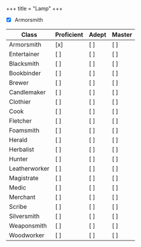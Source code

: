 +++
title = "Lamp"
+++

- [x] Armorsmith

Class|Proficient|Adept|Master|
---|---|---|---|
Armorsmith | [x] | [ ] | [ ] |
Entertainer | [ ] | [ ] | [ ] |
Blacksmith | [ ] | [ ] | [ ] |
Bookbinder | [ ] | [ ] | [ ] |
Brewer | [ ] | [ ] | [ ] |
Candlemaker | [ ] | [ ] | [ ] |
Clothier | [ ] | [ ] | [ ] |
Cook | [ ] | [ ] | [ ] |
Fletcher | [ ] | [ ] | [ ] |
Foamsmith | [ ] | [ ] | [ ] |
Herald | [ ] | [ ] | [ ] |
Herbalist | [ ] | [ ] | [ ] |
Hunter | [ ] | [ ] | [ ] |
Leatherworker | [ ] | [ ] | [ ] |
Magistrate | [ ] | [ ] | [ ] |
Medic | [ ] | [ ] | [ ] |
Merchant | [ ] | [ ] | [ ] |
Scribe | [ ] | [ ] | [ ] |
Silversmith | [ ] | [ ] | [ ] |
Weaponsmith | [ ] | [ ] | [ ] |
Woodworker | [ ] | [ ] | [ ] |
